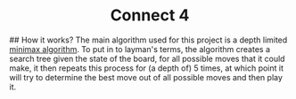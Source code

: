 <h1 align="center">Connect 4</h1>
## How it works?
The main algorithm used for this project is a depth limited <a href="https://en.wikipedia.org/wiki/Minimax">minimax algorithm</a>. To put in to layman's terms, the algorithm creates a search tree given the state of the board, for all possible moves that it could make, it then repeats this process for (a depth of) 5 times, at which point it will try to determine the best move out of all possible moves and then play it.
